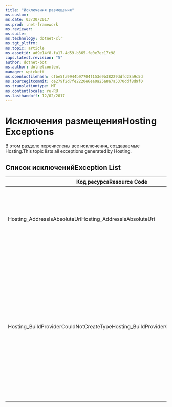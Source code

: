 ```yaml
---
title: "Исключения размещения"
ms.custom: 
ms.date: 03/30/2017
ms.prod: .net-framework
ms.reviewer: 
ms.suite: 
ms.technology: dotnet-clr
ms.tgt_pltfrm: 
ms.topic: article
ms.assetid: ad9e14f8-fa17-4d59-b365-fe0e7ec17c98
caps.latest.revision: "5"
author: dotnet-bot
ms.author: dotnetcontent
manager: wpickett
ms.openlocfilehash: cfbe5fa9944b97704f153e9b38229ddfd28a9c5d
ms.sourcegitcommit: ce279f2d7fe2220e6ea0a25a8a7a5370ddf8d9f0
ms.translationtype: MT
ms.contentlocale: ru-RU
ms.lasthandoff: 12/02/2017
---
```

# <a name="hosting-exceptions"></a><span data-ttu-id="01033-102">Исключения размещения</span><span class="sxs-lookup"><span data-stu-id="01033-102">Hosting Exceptions</span></span>
<span data-ttu-id="01033-103">В этом разделе перечислены все исключения, создаваемые Hosting.</span><span class="sxs-lookup"><span data-stu-id="01033-103">This topic lists all exceptions generated by Hosting.</span></span>  
  
## <a name="exception-list"></a><span data-ttu-id="01033-104">Список исключений</span><span class="sxs-lookup"><span data-stu-id="01033-104">Exception List</span></span>  
  
|<span data-ttu-id="01033-105">Код ресурса</span><span class="sxs-lookup"><span data-stu-id="01033-105">Resource Code</span></span>|<span data-ttu-id="01033-106">Строка ресурса</span><span class="sxs-lookup"><span data-stu-id="01033-106">Resource String</span></span>|  
|-------------------|---------------------|  
|<span data-ttu-id="01033-107">Hosting_AddressIsAbsoluteUri</span><span class="sxs-lookup"><span data-stu-id="01033-107">Hosting_AddressIsAbsoluteUri</span></span>|<span data-ttu-id="01033-108">Полный универсальный код ресурса (URI) не допускается.</span><span class="sxs-lookup"><span data-stu-id="01033-108">The full URI is not allowed.</span></span> <span data-ttu-id="01033-109">Интерфейс API ServiceHostingEnvironment.EnsureServiceAvailable не допускает использования полных URI.</span><span class="sxs-lookup"><span data-stu-id="01033-109">Full URIs are not allowed for the ServiceHostingEnvironment.EnsureServiceAvailable API.</span></span> <span data-ttu-id="01033-110">Используйте виртуальный путь для соответствующей службы.</span><span class="sxs-lookup"><span data-stu-id="01033-110">Use a virtual path for the corresponding service.</span></span>|  
|<span data-ttu-id="01033-111">Hosting_BuildProviderCouldNotCreateType</span><span class="sxs-lookup"><span data-stu-id="01033-111">Hosting_BuildProviderCouldNotCreateType</span></span>|<span data-ttu-id="01033-112">Не удалось загрузить указанный тип CLR во время компиляции службы.</span><span class="sxs-lookup"><span data-stu-id="01033-112">The specified CLR type cannot be loaded during service compilation.</span></span> <span data-ttu-id="01033-113">Убедитесь, что этот тип определяется либо в исходном файле, расположенном в приложения \\каталоге \App_Code, содержащихся в скомпилированной сборке найдены в тестируемом приложении \\\bin каталога или присутствует в сборке, установленной в Глобальный кэш сборок.</span><span class="sxs-lookup"><span data-stu-id="01033-113">Verify that this type is either defined in a source file located in the application's \\\App_Code directory, contained in a compiled assembly located in the application's \\\bin directory, or present in an assembly installed in the Global Assembly Cache.</span></span> <span data-ttu-id="01033-114">Имя типа вводится с учетом регистра.</span><span class="sxs-lookup"><span data-stu-id="01033-114">The type name is case-sensitive.</span></span> <span data-ttu-id="01033-115">Каталоги, такие как \\\App_Code и \\\bin должен быть расположен в корневом каталоге приложения.</span><span class="sxs-lookup"><span data-stu-id="01033-115">The directories such as \\\App_Code and \\\bin must be located in the application's root directory.</span></span> <span data-ttu-id="01033-116">\\\App_Code и \\\bin не могут быть вложены в подкаталоги.</span><span class="sxs-lookup"><span data-stu-id="01033-116">The \\\App_Code and \\\bin directories cannot be nested in subdirectories.</span></span>|
